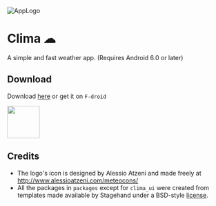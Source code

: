 ![AppLogo](https://user-images.githubusercontent.com/47897195/108966714-91982400-768f-11eb-94e0-6ec891dce84c.png)

# Clima ☁

A simple and fast weather app. (Requires Android 6.0 or later)

## Download

Download [here](https://github.com/PrestoSole/clima/releases) or get it on `F-droid`

<img src="https://fdroid.gitlab.io/artwork/badge/get-it-on.png" height="75">


## Credits

* The logo's icon is designed by Alessio Atzeni and made freely at http://www.alessioatzeni.com/meteocons/
* All the packages in `packages` except for `clima_ui` were created from templates made available by Stagehand under a BSD-style [license](https://github.com/dart-lang/stagehand/blob/master/LICENSE).
